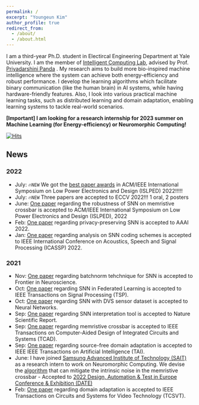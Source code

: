 ```yaml
---
permalink: /
excerpt: "Youngeun Kim"
author_profile: true
redirect_from: 
  - /about/
  - /about.html
---
```


I am a third-year Ph.D. student in Electircal Engineering Department at Yale University. I am the member of [Intelligent Computing Lab](https://intelligentcomputinglab.yale.edu), advised by Prof. [Priyadarshini Panda](https://scholar.google.com/citations?user=qA5WsYUAAAAJ&hl) .
My research aims to build more bio-inspired machine intelligence where the system can achieve both energy-efficiency and robust performance. 
I develop the learning algorithms which facilitate binary communication (like the human brain) in AI systems, while having  hardware-friendly features.
Also, I look into various practical machine learning tasks, such as distributed learning and domain adaptation, enabling learning systems to tackle real-world scenarios.

<!-- 
This is the front page of a website that is powered by the [academicpages template](https://github.com/academicpages/academicpages.github.io) and hosted on GitHub pages. [GitHub pages](https://pages.github.com) is a free service in which websites are built and hosted from code and data stored in a GitHub repository, automatically updating when a new commit is made to the respository. This template was forked from the [Minimal Mistakes Jekyll Theme](https://mmistakes.github.io/minimal-mistakes/) created by Michael Rose, and then extended to support the kinds of content that academics have: publications, talks, teaching, a portfolio, blog posts, and a dynamically-generated CV. You can fork [this repository](https://github.com/academicpages/academicpages.github.io) right now, modify the configuration and markdown files, add your own PDFs and other content, and have your own site for free, with no ads! An older version of this template powers my own personal website at [stuartgeiger.com](http://stuartgeiger.com), which uses [this Github repository](https://github.com/staeiou/staeiou.github.io). -->

**[Important] I am looking for a research internship for 2023 summer on Machine Learning (for Energy-efficiency) or Neuromorphic Computing!**

[![Hits](https://hits.seeyoufarm.com/api/count/incr/badge.svg?url=https%3A%2F%2Fyoungryan1993.github.io%2Fhomepage%2F&count_bg=%2379C83D&title_bg=%23555555&icon=tencentqq.svg&icon_color=%23E7E7E7&title=hits&edge_flat=false)](https://hits.seeyoufarm.com)


## News

### 2022
- July: ```🔥NEW``` We got the [best paper awards](https://arxiv.org/abs/2206.09599) in ACM/IEEE International Symposium on Low Power Electronics and Design (ISLPED) 2022!!!!!
- July: ```🔥NEW``` Three papers are accepted to ECCV 2022!!! 1 oral, 2 posters
- June: [One paper](https://arxiv.org/abs/2206.09599) regarding the robustness of SNN on memristive crossbar is accepted to ACM/IEEE International Symposium on Low Power Electronics and Design (ISLPED), 2022
- Feb: [One paper](https://aaai-2022.virtualchair.net/poster_aaai1671) regarding privacy-preserving SNN is accepted to AAAI 2022. 
- Jan: [One paper](https://ieeexplore.ieee.org/abstract/document/9747906) regarding analysis on SNN coding schemes is accepted to IEEE International Conference on Acoustics, Speech and Signal Processing (ICASSP) 2022. 


### 2021
- Nov: [One paper](https://www.frontiersin.org/articles/10.3389/fnins.2021.773954/full) regarding batchnorm tehchnique for SNN is accepted to Frontier in Neuroscience. 
- Oct: [One paper](https://ieeexplore.ieee.org/abstract/document/9583900) regarding SNN in Federated Learning is accepted to IEEE Transactions on Signal Processing (TSP). 
- Oct: [One paper](https://www.sciencedirect.com/science/article/abs/pii/S0893608021003841) regarding SNN with DVS sensor dataset is accepted to Neural Networks. 
- Sep: [One paper](https://www.nature.com/articles/s41598-021-98448-0) regarding SNN interpretation tool is accepted to Nature Scientific Report. 
- Sep: [One paper](https://ieeexplore.ieee.org/abstract/document/9528857) regarding memristive crossbar is accepted to IEEE Transactions on Computer-Aided Design of Integrated Circuits and Systems (TCAD). 
- Sep: [One paper](https://ieeexplore.ieee.org/abstract/document/9528982/) regarding source-free domain adaptation is accepted to IEEE IEEE Transactions on Artificial Intelligence (TAI). 
- June: I have joined [Samsung Advanced Institute of Technology (SAIT)](https://www.sait.samsung.co.kr/saithome/main/main.do) as a research intern to work on Neuromorphic Computing. We devise the [algorithm](https://dl.acm.org/doi/abs/10.5555/3539845.3540103) that can mitigate the intrinsic noise in the memristive crossbar - Accepted to [2022 Design, Automation & Test in Europe Conference & Exhibition (DATE)](https://www.date-conference.com/)
- Feb: [One paper](https://ieeexplore.ieee.org/abstract/document/9343861/) regarding domain adaptation is accepted to IEEE Transactions on Circuits and Systems for Video Technology (TCSVT). 
